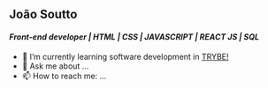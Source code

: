 ## João Soutto
#### _Front-end developer | HTML | CSS | JAVASCRIPT | REACT JS | SQL_


- 🌱 I’m currently learning software development in [TRYBE!](https://www.betrybe.com/)
- 💬 Ask me about ...
- 📫 How to reach me: ...

